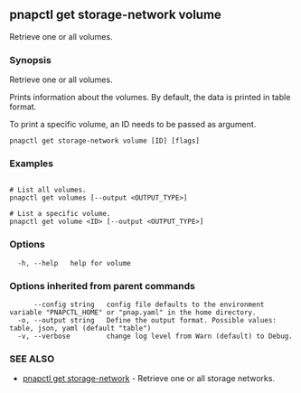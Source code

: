 ## pnapctl get storage-network volume

Retrieve one or all volumes.

### Synopsis

Retrieve one or all volumes.
	
Prints information about the volumes.
By default, the data is printed in table format.

To print a specific volume, an ID needs to be passed as argument.

```
pnapctl get storage-network volume [ID] [flags]
```

### Examples

```

# List all volumes.
pnapctl get volumes [--output <OUTPUT_TYPE>]

# List a specific volume.
pnapctl get volume <ID> [--output <OUTPUT_TYPE>]
```

### Options

```
  -h, --help   help for volume
```

### Options inherited from parent commands

```
      --config string   config file defaults to the environment variable "PNAPCTL_HOME" or "pnap.yaml" in the home directory.
  -o, --output string   Define the output format. Possible values: table, json, yaml (default "table")
  -v, --verbose         change log level from Warn (default) to Debug.
```

### SEE ALSO

* [pnapctl get storage-network](pnapctl_get_storage-network.md)	 - Retrieve one or all storage networks.

